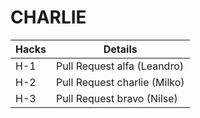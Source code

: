 # CHARLIE

| Hacks  | Details |
| ------------- | ------------- |
| H-1  | Pull Request alfa (Leandro) |
| H-2  | Pull Request charlie (Milko) |
| H-3  | Pull Request bravo (Nilse) |
